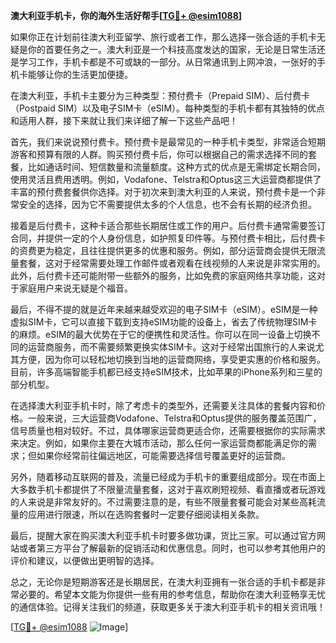 **澳大利亚手机卡，你的海外生活好帮手[[TG💪+ @esim1088](https://t.me/s/esim1088)]**

如果你正在计划前往澳大利亚留学、旅行或者工作，那么选择一张合适的手机卡无疑是你的首要任务之一。澳大利亚是一个科技高度发达的国家，无论是日常生活还是学习工作，手机卡都是不可或缺的一部分。从日常通讯到上网冲浪，一张好的手机卡能够让你的生活更加便捷。

在澳大利亚，手机卡主要分为三种类型：预付费卡（Prepaid SIM）、后付费卡（Postpaid SIM）以及电子SIM卡（eSIM）。每种类型的手机卡都有其独特的优点和适用人群，接下来就让我们来详细了解一下这些产品吧！

首先，我们来说说预付费卡。预付费卡是最常见的一种手机卡类型，非常适合短期游客和预算有限的人群。购买预付费卡后，你可以根据自己的需求选择不同的套餐，比如通话时间、短信数量和流量额度。这种方式的优点是无需绑定长期合同，使用灵活且费用透明。例如，Vodafone、Telstra和Optus这三大运营商都提供了丰富的预付费套餐供你选择。对于初次来到澳大利亚的人来说，预付费卡是一个非常安全的选择，因为它不需要提供太多的个人信息，也不会有长期的经济负担。

接着是后付费卡，这种卡适合那些长期居住或工作的用户。后付费卡通常需要签订合同，并提供一定的个人身份信息，如护照复印件等。与预付费卡相比，后付费卡的资费更为稳定，且往往提供更多的优惠和服务。例如，部分运营商会提供无限流量套餐，这对于经常需要处理工作邮件或者观看在线视频的人来说是非常实用的。此外，后付费卡还可能附带一些额外的服务，比如免费的家庭网络共享功能，这对于家庭用户来说无疑是个福音。

最后，不得不提的就是近年来越来越受欢迎的电子SIM卡（eSIM）。eSIM是一种虚拟SIM卡，它可以直接下载到支持eSIM功能的设备上，省去了传统物理SIM卡的麻烦。eSIM的最大优势在于它的便携性和灵活性。你可以在同一设备上切换不同的运营商服务，而不需要频繁更换实体SIM卡。这对于经常出国旅行的人来说尤其方便，因为你可以轻松地切换到当地的运营商网络，享受更实惠的价格和服务。目前，许多高端智能手机都已经支持eSIM技术，比如苹果的iPhone系列和三星的部分机型。

在选择澳大利亚手机卡时，除了考虑卡的类型外，还需要关注具体的套餐内容和价格。一般来说，三大运营商Vodafone、Telstra和Optus提供的服务覆盖范围广，信号质量也相对较好。不过，具体哪家运营商更适合你，还需要根据你的实际需求来决定。例如，如果你主要在大城市活动，那么任何一家运营商都能满足你的需求；但如果你经常前往偏远地区，可能需要选择信号覆盖更好的运营商。

另外，随着移动互联网的普及，流量已经成为手机卡的重要组成部分。现在市面上大多数手机卡都提供了不限量流量套餐，这对于喜欢刷短视频、看直播或者玩游戏的人来说是非常友好的。不过需要注意的是，有些不限量套餐可能会对某些高耗流量的应用进行限速，所以在选购套餐时一定要仔细阅读相关条款。

最后，提醒大家在购买澳大利亚手机卡时要多做功课，货比三家。可以通过官方网站或者第三方平台了解最新的促销活动和优惠信息。同时，也可以参考其他用户的评价和建议，以便做出更明智的选择。

总之，无论你是短期游客还是长期居民，在澳大利亚拥有一张合适的手机卡都是非常必要的。希望本文能为你提供一些有用的参考信息，帮助你在澳大利亚畅享无忧的通信体验。记得关注我们的频道，获取更多关于澳大利亚手机卡的相关资讯哦！

[[TG💪+ @esim1088](https://t.me/s/esim1088) ![Image](https://i.postimg.cc/4NQfJmqS/Snipaste-2025-05-13-00-14-12.png)]